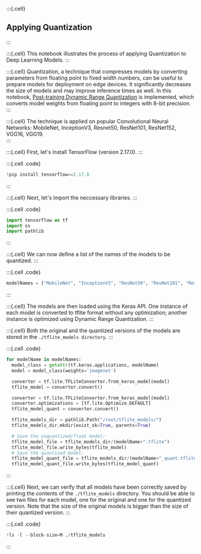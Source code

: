 :::{.cell}
## Applying Quantization
:::

:::{.cell}
This notebook illustrates the process of applying Quantization to Deep Learning Models.
:::

:::{.cell}
Quantization, a technique that compresses models by converting parameters from floating point to fixed width numbers, can be useful to prepare models for deployment on edge devices. It significantly decreases the size of models and may improve inference times as well. In this notebook, [Post-training Dynamic Range Quantization](https://www.tensorflow.org/lite/performance/post_training_quantization) is implemented, which converts model weights from floating point to integers with 8-bit precision.
:::

:::{.cell}
The technique is applied on popular Convolutional Neural Networks: MobileNet, InceptionV3, Resnet50, ResNet101, ResNet152, VGG16, VGG19.  
:::

:::{.cell}
First, let's install TensorFlow (version 2.17.0).
:::

:::{.cell .code}
```python
!pip install tensorflow==2.17.0
```
:::

:::{.cell}
Next, let's import the neccessary libraries.
:::


:::{.cell .code}
```python
import tensorflow as tf
import os
import pathlib
```
:::

:::{.cell}
We can now define a list of the names of the models to be quantized.
:::


:::{.cell .code}
```python
modelNames = ["MobileNet", "InceptionV3", "ResNet50", "ResNet101", "ResNet152", "VGG16", "VGG19"]
```
:::

:::{.cell}
The models are then loaded using the Keras API. One instance of each model is converted to tflite format without any optimization; another instance is optimized using Dynamic Range Quantization.
:::

:::{.cell}
Both the original and the quantized versions of the models are stored in the `./tflite_models directory`.
:::


:::{.cell .code}
```python
for modelName in modelNames:
  model_class = getattr(tf.keras.applications, modelName)
  model = model_class(weights='imagenet')

  converter = tf.lite.TFLiteConverter.from_keras_model(model)
  tflite_model = converter.convert()

  converter = tf.lite.TFLiteConverter.from_keras_model(model)
  converter.optimizations = [tf.lite.Optimize.DEFAULT]
  tflite_model_quant = converter.convert()

  tflite_models_dir = pathlib.Path("/root/tflite_models/")
  tflite_models_dir.mkdir(exist_ok=True, parents=True)

  # Save the unquantized/float model:
  tflite_model_file = tflite_models_dir/(modelName+".tflite")
  tflite_model_file.write_bytes(tflite_model)
  # Save the quantized model:
  tflite_model_quant_file = tflite_models_dir/(modelName+"_quant.tflite")
  tflite_model_quant_file.write_bytes(tflite_model_quant)
```
:::

:::{.cell}
Next, we can verify that all models have been correctly saved by printing the contents of the `./tflite_models` directory. You should be able to see two files for each model, one for the original and one for the quantized version. Note that the size of the original models is bigger than the size of their quantized version. 
:::


:::{.cell .code}
```python
!ls -l --block-size=M ./tflite_models
```
:::
